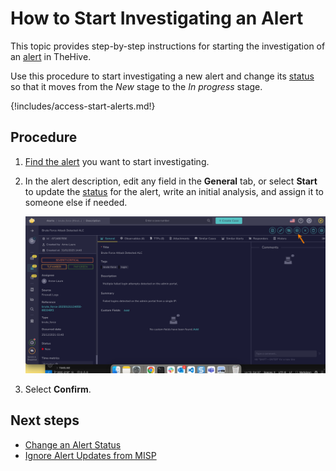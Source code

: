 # How to Start Investigating an Alert

This topic provides step-by-step instructions for starting the investigation of an [alert](about-alerts.md) in TheHive.

Use this procedure to start investigating a new alert and change its [status](../../../administration/status/about-statuses.md) so that it moves from the *New* stage to the *In progress* stage.

{!includes/access-start-alerts.md!}

<h2>Procedure</h2>

1. [Find the alert](./search-for-alerts/find-an-alert.md) you want to start investigating.

2. In the alert description, edit any field in the **General** tab, or select **Start** to update the [status](change-status-alert.md) for the alert, write an initial analysis, and assign it to someone else if needed.

    ![Start investigating an alert](../../../images/user-guides/analyst-corner/alerts/start-an-alert.png)

3. Select **Confirm**.

<h2>Next steps</h2>

* [Change an Alert Status](change-status-alert.md)
* [Ignore Alert Updates from MISP](ignore-alert-updates-misp.md)